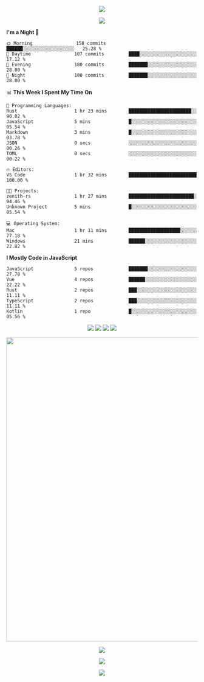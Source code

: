 <!-- https://github.com/kyechan99/capsule-render -->
<p align="center">
<img src="https://capsule-render.vercel.app/api?type=waving&color=timeGradient&height=300&&section=header&text=HELLO%20THERE!&fontSize=90&fontAlign=50&fontAlignY=30&desc=I%20am%20KinLeoapple!&descAlign=50&descSize=30&descAlignY=60&animation=twinkling" />
</p>

<!-- https://github.com/DenverCoder1/readme-typing-svg -->
<p align="center">
<img src="https://readme-typing-svg.demolab.com?font=Orbitron&size=25&pause=1000&center=true&vCenter=true&random=false&width=600&lines=I+am+super+obsessed+with+programming!;Well+...+Maybe+not+..." />
</p>

<!-- https://github.com/anmol098/waka-readme-stats -->
<!--START_SECTION:waka-->
**I'm a Night 🦉** 

```text
🌞 Morning                158 commits         ██████░░░░░░░░░░░░░░░░░░░   25.28 % 
🌆 Daytime                107 commits         ████░░░░░░░░░░░░░░░░░░░░░   17.12 % 
🌃 Evening                180 commits         ███████░░░░░░░░░░░░░░░░░░   28.80 % 
🌙 Night                  180 commits         ███████░░░░░░░░░░░░░░░░░░   28.80 % 
```


📊 **This Week I Spent My Time On** 

```text
💬 Programming Languages: 
Rust                     1 hr 23 mins        ███████████████████████░░   90.02 % 
JavaScript               5 mins              █░░░░░░░░░░░░░░░░░░░░░░░░   05.54 % 
Markdown                 3 mins              █░░░░░░░░░░░░░░░░░░░░░░░░   03.78 % 
JSON                     0 secs              ░░░░░░░░░░░░░░░░░░░░░░░░░   00.26 % 
TOML                     0 secs              ░░░░░░░░░░░░░░░░░░░░░░░░░   00.22 % 

🔥 Editors: 
VS Code                  1 hr 32 mins        █████████████████████████   100.00 % 

🐱‍💻 Projects: 
zenith-rs                1 hr 27 mins        ████████████████████████░   94.46 % 
Unknown Project          5 mins              █░░░░░░░░░░░░░░░░░░░░░░░░   05.54 % 

💻 Operating System: 
Mac                      1 hr 11 mins        ███████████████████░░░░░░   77.18 % 
Windows                  21 mins             ██████░░░░░░░░░░░░░░░░░░░   22.82 % 
```

**I Mostly Code in JavaScript** 

```text
JavaScript               5 repos             ███████░░░░░░░░░░░░░░░░░░   27.78 % 
Vue                      4 repos             ██████░░░░░░░░░░░░░░░░░░░   22.22 % 
Rust                     2 repos             ███░░░░░░░░░░░░░░░░░░░░░░   11.11 % 
TypeScript               2 repos             ███░░░░░░░░░░░░░░░░░░░░░░   11.11 % 
Kotlin                   1 repo              █░░░░░░░░░░░░░░░░░░░░░░░░   05.56 % 
```




<!--END_SECTION:waka-->

<!-- https://github.com/badges/shields -->
<p align="center">
<a href="https://github.com/KinLeoapple"><img src="https://img.shields.io/badge/GitHub-KinLeoapple-blue?logo=github" /></a>
<a href="https://space.bilibili.com/77531961"><img src="https://img.shields.io/badge/哔哩哔哩-巷陌雨季-pink?logo=bilibili" /></a>
<img src="https://img.shields.io/badge/QQ-996711203-green?logo=tencentqq" />
<!-- https://github.com/antonkomarev/github-profile-views-counter -->
<img src="https://komarev.com/ghpvc/?username=KinLeoapple&abbreviated=true&color=yellow" />
</p>

<!-- https://github.com/Ashutosh00710/github-readme-activity-graph -->
<p align="center">
  <img width="800" src="https://github-readme-activity-graph.vercel.app/graph?username=Kinleoapple&theme=github-compact&hide_border=true&area=true" />
</p>

<p align="center">
<img align="center" src="https://github-readme-stats.vercel.app/api/top-langs/?username=Kinleoapple&theme=transparent&hide_border=true&layout=donut-vertical&langs_count=6" />
</p>

<p align="center">
  <a href="https://skillicons.dev">
    <img src="https://skillicons.dev/icons?i=electron,flutter,go,html,java,js,kotlin,ktor,mongodb,py,react,vue,spring,sqlite,mysql" />
  </a>
</p>

<!-- https://github.com/kyechan99/capsule-render -->
<p align="center">
<img src="https://capsule-render.vercel.app/api?type=waving&color=timeGradient&height=300&&section=footer&text=THE%20END!&fontSize=90&fontAlign=50&fontAlignY=70&desc=Enjoy%20your%20journey%20of%20coding!&descAlign=50&descSize=30&descAlignY=40&animation=twinkling" />
</p>
